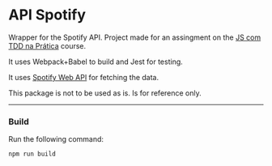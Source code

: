 # API Spotify

Wrapper for the Spotify API.
Project made for an assingment on the [JS com TDD na Prática](https://www.udemy.com/js-com-tdd-na-pratica/learn/v4/overview) course.

It uses Webpack+Babel to build and Jest for testing.

It uses [Spotify Web API](https://developer.spotify.com/documentation/web-api/) for fetching the data.

This package is not to be used as is. Is for reference only.

--- 

### Build 

Run the following command: 

` npm run build `

